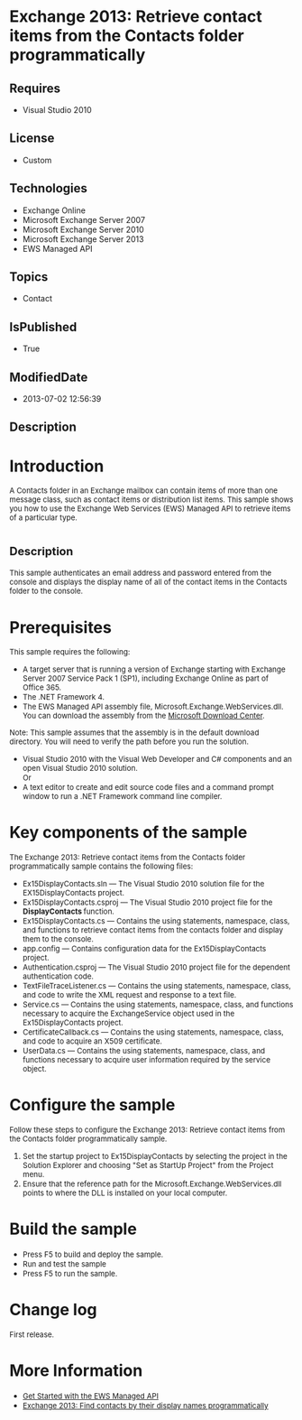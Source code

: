 # Exchange 2013: Retrieve contact items from the Contacts folder programmatically
## Requires
* Visual Studio 2010
## License
* Custom
## Technologies
* Exchange Online
* Microsoft Exchange Server 2007
* Microsoft Exchange Server 2010
* Microsoft Exchange Server 2013
* EWS Managed API
## Topics
* Contact
## IsPublished
* True
## ModifiedDate
* 2013-07-02 12:56:39
## Description

<h1>Introduction</h1>
<p><span style="font-size:small">A Contacts folder in an Exchange mailbox can contain items of more than one message class, such as contact items or distribution list items. This sample shows you how to use the Exchange Web Services (EWS) Managed API to retrieve
 items of a particular type.</span></p>
<h1><span style="font-size:20px; font-weight:bold">Description</span></h1>
<p><span style="font-size:small">This sample authenticates an email address and password entered from the console and displays the display name of all of the contact items in the Contacts folder to the console.</span></p>
<h1>Prerequisites</h1>
<p><span style="font-size:small">This sample requires the following:</span></p>
<ul>
<li><span style="font-size:small">A target server that is running a version of Exchange starting with Exchange Server&nbsp;2007 Service Pack 1 (SP1), including Exchange Online as part of Office&nbsp;365.</span>
</li><li><span style="font-size:small">The .NET Framework 4.</span> </li><li><span style="font-size:small">The EWS Managed API assembly file, Microsoft.Exchange.WebServices.dll. You can download the assembly from the
<a href="http://go.microsoft.com/fwlink/?LinkID=255472">Microsoft Download Center</a>.</span>
</li></ul>
<p><span style="font-size:small">Note: </span><span style="font-size:small">This sample assumes that the assembly is in the default download directory. You will need to verify the path before you run the solution.</span></p>
<ul>
<li><span style="font-size:small">Visual Studio 2010 with the Visual Web Developer and C# components and an open Visual Studio 2010 solution.</span><br>
<span style="font-size:small">Or</span> </li><li><span style="font-size:small">A text editor to create and edit source code files and a command prompt window to run a .NET Framework command line compiler.</span>
</li></ul>
<h1>Key components of the sample</h1>
<p><span style="font-size:small">The Exchange 2013: Retrieve contact items from the Contacts folder programmatically sample contains the following files:</span></p>
<ul>
<li><span style="font-size:small">Ex15DisplayContacts.sln &mdash; The Visual Studio 2010 solution file for the EX15DisplayContacts project.</span>
</li><li><span style="font-size:small">Ex15DisplayContacts.csproj &mdash; The Visual Studio 2010 project file for the
<strong>DisplayContacts </strong>function.</span> </li><li><span style="font-size:small">Ex15DisplayContacts.cs &mdash; Contains the using statements, namespace, class, and functions to retrieve contact items from the contacts folder and display them to the console.</span>
</li><li><span style="font-size:small">app.config &mdash; Contains configuration data for the Ex15DisplayContacts project.</span>
</li><li><span style="font-size:small">Authentication.csproj &mdash; The Visual Studio 2010 project file for the dependent authentication code.</span>
</li><li><span style="font-size:small">TextFileTraceListener.cs &mdash; Contains the using statements, namespace, class, and code to write the XML request and response to a text file.</span>
</li><li><span style="font-size:small">Service.cs &mdash; Contains the using statements, namespace, class, and functions necessary to acquire the ExchangeService object used in the Ex15DisplayContacts project.</span>
</li><li><span style="font-size:small">CertificateCallback.cs &mdash; Contains the using statements, namespace, class, and code to acquire an X509 certificate.</span>
</li><li><span style="font-size:small">UserData.cs &mdash; Contains the using statements, namespace, class, and functions necessary to acquire user information required by the service object</span><span style="font-size:small">.</span>
</li></ul>
<h1>Configure the sample</h1>
<p><span style="font-size:small">Follow these steps to configure the Exchange 2013: Retrieve contact items from the Contacts folder programmatically sample.</span></p>
<ol>
<li><span style="font-size:small">Set the startup project to Ex15DisplayContacts by selecting the project in the Solution Explorer and choosing &quot;Set as StartUp Project&quot; from the Project menu.</span>
</li><li><span style="font-size:small">Ensure that the reference path for the Microsoft.Exchange.WebServices.dll points to where the DLL is installed on your local computer.</span>
</li></ol>
<h1>Build the sample</h1>
<ul>
<li><span style="font-size:small">Press F5 to build and deploy the sample.</span>
</li><li><span style="font-size:small">Run and test the sample</span> </li><li><span style="font-size:small">Press F5 to run the sample.</span> </li></ul>
<h1>Change log</h1>
<p><span style="font-size:small">First release.</span></p>
<h1>More Information</h1>
<ul>
<li><span style="font-size:small"><a href="http://go.microsoft.com/fwlink/?LinkId=301827">Get Started with the EWS Managed API</a></span>
</li><li><span style="font-size:small"><a href="http://code.msdn.microsoft.com/Exchange-2013-Find-b1659b4d">Exchange 2013: Find contacts by their display names programmatically</a>
</span></li></ul>
<p><span style="font-size:small">&nbsp;</span></p>
